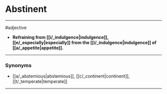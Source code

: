 # Abstinent
---
#adjective
- **Refraining from [[i/_indulgence|indulgence]], [[e/_especially|especially]] from the [[i/_indulgence|indulgence]] of [[a/_appetite|appetite]].**
---
### Synonyms
- [[a/_abstemious|abstemious]], [[c/_continent|continent]], [[t/_temperate|temperate]]
---
